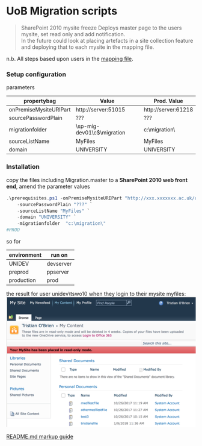 # UoB Migration scripts #

> SharePoint 2010 mysite freeze
> Deploys master page to the users mysite, set read only and add notification.  
> In the future could look at placing artefacts in a site collection feature and 
> deploying that to each mysite in the mapping file.  

n.b. All steps based upon users in the [mapping file](../usermapping/).

### Setup configuration ###
parameters

| propertybag                 | Value                     | Prod. Value        |
| ----------------------------|---------------------------|--------------------|
| onPremiseMysiteURIPart      | http://server:51015      | http://server:61218|
| sourcePasswordPlain         | ???                       | ???                |
| migrationfolder             |\\sp-mig-dev01\c$\migration|c:\migration\ |
| sourceListName              | MyFiles        | MyFiles |
| domain                      | UNIVERSITY                | UNIVERSITY         |

### Installation ###
copy the files including Migration.master to a __SharePoint 2010 web front end__, amend the parameter values 
```powershell
.\prerequisites.ps1 -onPremiseMysiteURIPart "http://xxx.xxxxxxx.ac.uk/user" `
    -sourcePasswordPlain "???" `
    -sourceListName "MyFiles" `
    -domain "UNIVERSITY" `
    -migrationfolder  "c:\migration\"   
#PROD

```

so for

| environment | run on    |
| ------------|-----------|
| UNIDEV      | devserver      |
| preprod     | ppserver    |
| production  | prod    |


the result for user unidev\tswo10 when they login to their mysite myfiles:
![mysite read-only](./assets/myfilesreadonly.png)

[README.md markup guide](https://github.com/adam-p/markdown-here/wiki/Markdown-Cheatsheet)




